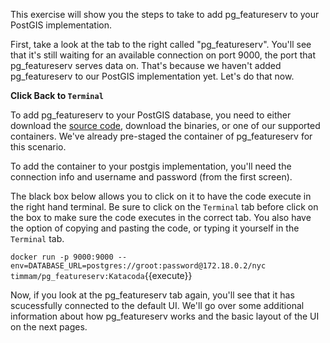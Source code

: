 This exercise will show you the steps to take to add pg_featureserv to your PostGIS implementation. 

First, take a look at the tab to the right called "pg_featureserv". You'll see that it's still waiting for an available connection on port 9000, the port that pg_featureserv serves data on. That's because we haven't added pg_featureserv to our PostGIS implementation yet. Let's do that now.

**Click Back to ```Terminal```**

To add pg_featureserv to your PostGIS database, you need to either download the [source code](https://github.com/CrunchyData/pg_featureserv), download the binaries, or one of our supported containers. We've already pre-staged the container of pg_featureserv for this scenario.

To add the container to your postgis implementation, you'll need the connection info and username and password (from the first screen). 

The black box below allows you to click on it to have the code execute in the right hand terminal. Be sure to click on the ```Terminal``` tab before click on the box to make sure the code executes in the correct tab. You also have the option of copying and pasting the code, or typing it yourself in the ```Terminal``` tab.

```docker run -p 9000:9000 --env=DATABASE_URL=postgres://groot:password@172.18.0.2/nyc timmam/pg_featureserv:Katacoda```{{execute}}

Now, if you look at the pg_featureserv tab again, you'll see that it has scucessfully connected to the default UI. We'll go over some additional information about how pg_featureserv works and the basic layout of the UI on the next pages.